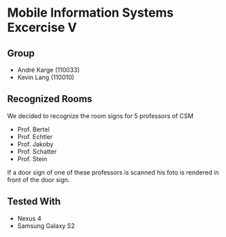 # Mobile Information Systems Excercise V

## Group
- André Karge (110033)
- Kevin Lang  (110010)

## Recognized Rooms
We decided to recognize the room signs for 5 professors of CSM
- Prof. Bertel
- Prof. Echtler
- Prof. Jakoby
- Prof. Schatter
- Prof. Stein

If a door sign of one of these professors is scanned his foto is rendered in front of the door sign.

## Tested With
- Nexus 4
- Samsung Galaxy S2
